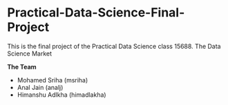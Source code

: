 # Practical-Data-Science-Final-Project
This is the final project of the Practical Data Science class 15688. The Data Science Market

**The Team**
- Mohamed Sriha (msriha)
- Anal Jain (analj)
- Himanshu Adlkha (himadlakha)
